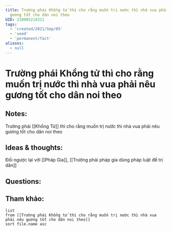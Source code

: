 ```yaml
---
title: Trường phái Khổng tử thì cho rằng muốn trị nước thì nhà vua phải nêu
  gương tốt cho dân noi theo
UID: 210905214311
tags:
  - 'created/2021/Sep/05'
  - 'seed'
  - 'permanent/fact'
aliases:
  - null
---
```

# Trường phái Khổng tử thì cho rằng muốn trị nước thì nhà vua phải nêu gương tốt cho dân noi theo

## Notes:
Trường phái [[Khổng Tử]] thì cho rằng muốn trị nước thì nhà vua phải nêu gương tốt cho dân noi theo

## Ideas & thoughts:
Đối ngược lại với [[Pháp Gia]], [[Trường phái pháp gia dùng pháp luật để trị dân]]

## Questions:


## Tham khảo:
```dataview
list
from [[Trường phái Khổng tử thì cho rằng muốn trị nước thì nhà vua phải nêu gương tốt cho dân noi theo]]
sort file.name asc
```